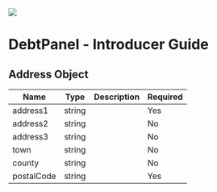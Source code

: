 ![](https://s3.eu-west-2.amazonaws.com/cdn.debtpanel.co.uk/images/green-white.jpg)

# DebtPanel - Introducer Guide

## Address Object



Name | Type | Description | Required
---- | ---- | ----------- | --------
address1 | string |  | Yes
address2 | string |  | No
address3 | string |  | No
town | string |  | No
county | string |  | No
postalCode | string |  | Yes